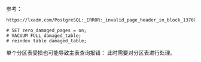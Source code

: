 

参考：

```
https://lxadm.com/PostgreSQL:_ERROR:_invalid_page_header_in_block_13760_of_relation_base/16995/67484
```



```
# SET zero_damaged_pages = on;
# VACUUM FULL damaged_table;
# reindex table damaged_table;
```



单个分区表受损也可能导致主表查询报错： 此时需要对分区表进行处理。

